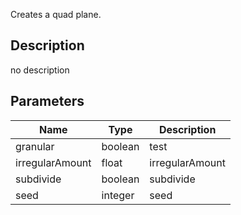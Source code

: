 Creates a quad plane.



## Description
no description
## Parameters

<table>
<thead>
	<tr>
		<th>Name</th>
		<th>Type</th>
		<th>Description</th>
	</tr>
</thead>
<tr>
	<td>granular</td>
	<td><div class='bg-emerald-800 px-2 py-px text-white rounded-sm'>boolean</div></td>
	<td>test</td>
</tr>
<tr>
	<td>irregularAmount</td>
	<td><div class='bg-yellow-800 px-2 py-px text-white rounded-sm'>float</div></td>
	<td>irregularAmount</td>
</tr>
<tr>
	<td>subdivide</td>
	<td><div class='bg-emerald-800 px-2 py-px text-white rounded-sm'>boolean</div></td>
	<td>subdivide</td>
</tr>
<tr>
	<td>seed</td>
	<td><div class='bg-orange-800 px-2 py-px text-white rounded-sm'>integer</div></td>
	<td>seed</td>
</tr>
</table>